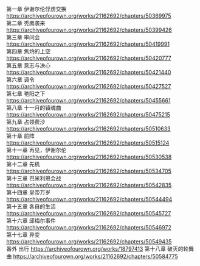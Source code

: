 第一章 伊谢尔伦俘虏交换 https://archiveofourown.org/works/21162692/chapters/50369975                                                    
第二章 秃鹰袭来 https://archiveofourown.org/works/21162692/chapters/50399426                                                           
第三章 审问会 https://archiveofourown.org/works/21162692/chapters/50419991                                                         
第四章 焦灼的上空 https://archiveofourown.org/works/21162692/chapters/50420777                                                     
第五章 意志与决心 https://archiveofourown.org/works/21162692/chapters/50421440                                                        
第六章 调令 https://archiveofourown.org/works/21162692/chapters/50427527                                                         
第七章 艳阳之下 https://archiveofourown.org/works/21162692/chapters/50455661                                                      
第八章 十一月的镇魂曲 https://archiveofourown.org/works/21162692/chapters/50475215                                                     
第九章 占领费沙 https://archiveofourown.org/works/21162692/chapters/50510633                                                         
第十章 前阵 https://archiveofourown.org/works/21162692/chapters/50515124                                                          
第十一章 再见，伊谢尔伦 https://archiveofourown.org/works/21162692/chapters/50530538                                                      
第十二章 先机 https://archiveofourown.org/works/21162692/chapters/50534705                                                              
第十三章 巴米利恩会战 https://archiveofourown.org/works/21162692/chapters/50542835                                                      
第十四章 皇帝万岁 https://archiveofourown.org/works/21162692/chapters/50544494                                                       
第十五章 各自的生活 https://archiveofourown.org/works/21162692/chapters/50545727                                                       
第十六章 邱梅尔事件 https://archiveofourown.org/works/21162692/chapters/50546972                                                       
第十七章 异变 https://archiveofourown.org/works/21162692/chapters/50549435                                                          
番外 出行 https://archiveofourown.org/works/18797413
第十八章 破灭的轮舞曲 https://archiveofourown.org/works/21162692/chapters/50584775
